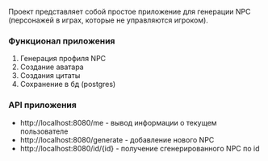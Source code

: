 Проект представляет собой простое приложение для генерации NPC (персонажей в играх, которые не управляются игроком).

### Функционал приложения ###
1. Генерация профиля NPC
2. Создание аватара
3. Создания цитаты
4. Сохранение в бд (postgres)

### API приложения ###
- http://localhost:8080/me - вывод информации о текущем пользователе
- http://localhost:8080/generate - добавление нового NPC
- http://localhost:8080/id/{id} - получение сгенерированного NPC по id